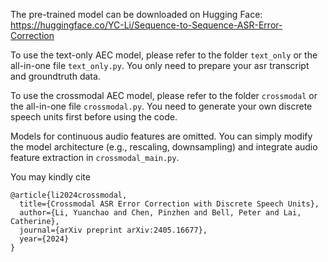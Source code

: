 The pre-trained model can be downloaded on Hugging Face: https://huggingface.co/YC-Li/Sequence-to-Sequence-ASR-Error-Correction

To use the text-only AEC model, please refer to the folder ``text_only`` or the all-in-one file ``text_only.py``. You only need to prepare your asr transcript and groundtruth data.

To use the crossmodal AEC model, please refer to the folder ``crossmodal`` or the all-in-one file ``crossmodal.py``. You need to generate your own discrete speech units first before using the code.

Models for continuous audio features are omitted. You can simply modify the model architecture (e.g., rescaling, downsampling) and integrate audio feature extraction in ``crossmodal_main.py``.

You may kindly cite

```
@article{li2024crossmodal,
  title={Crossmodal ASR Error Correction with Discrete Speech Units},
  author={Li, Yuanchao and Chen, Pinzhen and Bell, Peter and Lai, Catherine},
  journal={arXiv preprint arXiv:2405.16677},
  year={2024}
}
```
